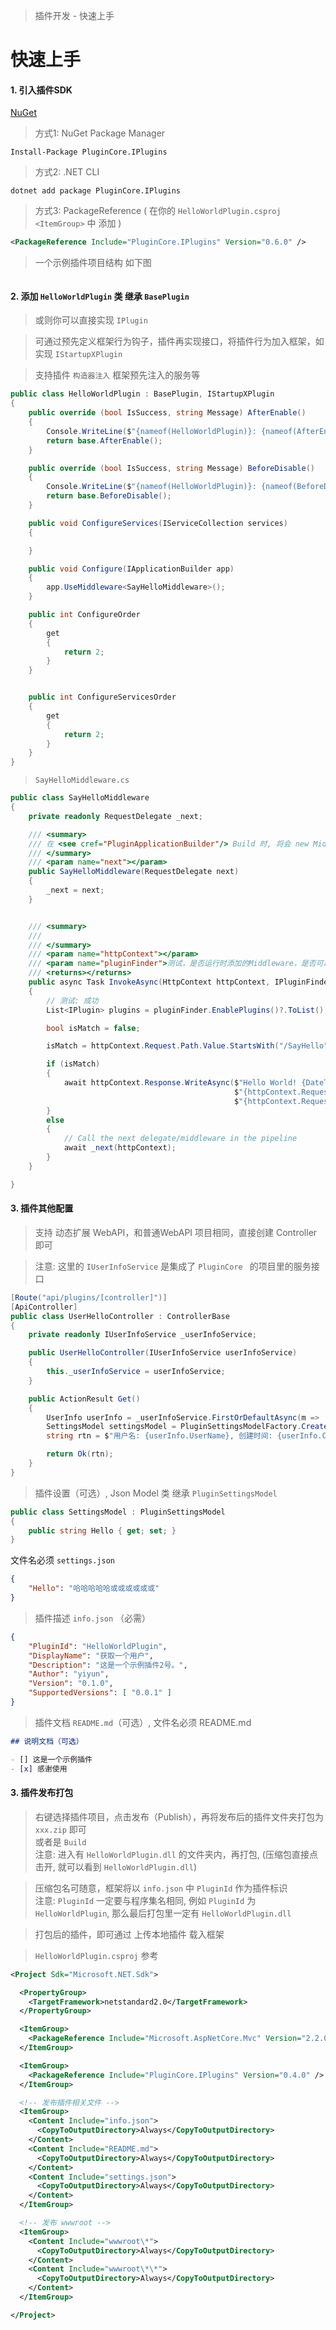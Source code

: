 <!--
 * @Author: yiyun
 * @Description: 
-->

> 插件开发 - 快速上手

# 快速上手

#### 1. 引入插件SDK

[NuGet](https://www.nuget.org/packages/PluginCore.IPlugins/)

> 方式1: NuGet Package Manager

```shell
Install-Package PluginCore.IPlugins
```

> 方式2: .NET CLI

```shell
dotnet add package PluginCore.IPlugins
```

> 方式3: PackageReference ( 在你的 `HelloWorldPlugin.csproj` `<ItemGroup>` 中 添加 )

```xml
<PackageReference Include="PluginCore.IPlugins" Version="0.6.0" />
```


> 一个示例插件项目结构 如下图

<!-- ![](/images/plugin-structure.png) -->
<img :src="$withBase('/images/plugin-project-structure.png')">

#### 2. 添加 `HelloWorldPlugin` 类 继承 `BasePlugin`

> 或则你可以直接实现 `IPlugin`

> 可通过预先定义框架行为钩子，插件再实现接口，将插件行为加入框架，如实现  `IStartupXPlugin`

> 支持插件 `构造器注入` 框架预先注入的服务等

```c#
public class HelloWorldPlugin : BasePlugin, IStartupXPlugin
{
    public override (bool IsSuccess, string Message) AfterEnable()
    {
        Console.WriteLine($"{nameof(HelloWorldPlugin)}: {nameof(AfterEnable)}");
        return base.AfterEnable();
    }

    public override (bool IsSuccess, string Message) BeforeDisable()
    {
        Console.WriteLine($"{nameof(HelloWorldPlugin)}: {nameof(BeforeDisable)}");
        return base.BeforeDisable();
    }

    public void ConfigureServices(IServiceCollection services)
    {

    }

    public void Configure(IApplicationBuilder app)
    {
        app.UseMiddleware<SayHelloMiddleware>();
    }

    public int ConfigureOrder
    {
        get
        {
            return 2;
        }
    }


    public int ConfigureServicesOrder
    {
        get
        {
            return 2;
        }
    }
}
```

> `SayHelloMiddleware.cs`

```C#
public class SayHelloMiddleware
{
    private readonly RequestDelegate _next;

    /// <summary>
    /// 在 <see cref="PluginApplicationBuilder"/> Build 时, 将会 new Middleware(), 最终将所有 Middleware 包装为一个 <see cref="RequestDelegate"/>
    /// </summary>
    /// <param name="next"></param>
    public SayHelloMiddleware(RequestDelegate next)
    {
        _next = next;
    }


    /// <summary>
    /// 
    /// </summary>
    /// <param name="httpContext"></param>
    /// <param name="pluginFinder">测试，是否运行时添加的Middleware，是否可以依赖注入</param>
    /// <returns></returns>
    public async Task InvokeAsync(HttpContext httpContext, IPluginFinder pluginFinder)
    {
        // 测试: 成功
        List<IPlugin> plugins = pluginFinder.EnablePlugins()?.ToList();

        bool isMatch = false;

        isMatch = httpContext.Request.Path.Value.StartsWith("/SayHello");

        if (isMatch)
        {
            await httpContext.Response.WriteAsync($"Hello World! {DateTime.Now:yyyy-MM-dd HH:mm:ss} <br>" +
                                                  $"{httpContext.Request.Path} <br>" +
                                                  $"{httpContext.Request.QueryString.Value}", Encoding.UTF8);
        }
        else
        {
            // Call the next delegate/middleware in the pipeline
            await _next(httpContext);
        }
    }

}
```


#### 3. 插件其他配置

> 支持 动态扩展 WebAPI，和普通WebAPI 项目相同，直接创建 Controller 即可

> 注意: 这里的 `IUserInfoService` 是集成了 `PluginCore ` 的项目里的服务接口

```C#
[Route("api/plugins/[controller]")]
[ApiController]
public class UserHelloController : ControllerBase
{
    private readonly IUserInfoService _userInfoService;

    public UserHelloController(IUserInfoService userInfoService)
    {
        this._userInfoService = userInfoService;
    }

    public ActionResult Get()
    {
        UserInfo userInfo = _userInfoService.FirstOrDefaultAsync(m => !m.IsDeleted).Result;
        SettingsModel settingsModel = PluginSettingsModelFactory.Create<SettingsModel>("HelloWorldPlugin");
        string rtn = $"用户名: {userInfo.UserName}, 创建时间: {userInfo.CreateTime.ToString()}, Hello: {settingsModel.Hello}";

        return Ok(rtn);
    }
}
```

> 插件设置（可选）, Json Model 类 继承 `PluginSettingsModel`

```C#
public class SettingsModel : PluginSettingsModel
{
    public string Hello { get; set; }
}
```

文件名必须 `settings.json`
```json
{
	"Hello": "哈哈哈哈哈或或或或或或" 
}
```

> 插件描述 `info.json` （必需）

```json
{
	"PluginId": "HelloWorldPlugin",
	"DisplayName": "获取一个用户",
	"Description": "这是一个示例插件2号。",
	"Author": "yiyun",
	"Version": "0.1.0",
	"SupportedVersions": [ "0.0.1" ]
}
```

> 插件文档 `README.md`（可选）, 文件名必须 README.md

```markdown
## 说明文档（可选）

- [] 这是一个示例插件
- [x] 感谢使用
```

#### 3. 插件发布打包

> 右键选择插件项目，点击发布（Publish），再将发布后的插件文件夹打包为 `xxx.zip` 即可     
> 或者是 `Build`      
> 注意: 进入有 `HelloWorldPlugin.dll` 的文件夹内，再打包, (压缩包直接点击开, 就可以看到 `HelloWorldPlugin.dll`)    

> 压缩包名可随意，框架将以 `info.json` 中 `PluginId` 作为插件标识    
> 注意: `PluginId` 一定要与程序集名相同, 例如 `PluginId` 为 `HelloWorldPlugin`, 那么最后打包里一定有 `HelloWorldPlugin.dll`

> 打包后的插件，即可通过 上传本地插件 载入框架

> `HelloWorldPlugin.csproj` 参考

```xml
<Project Sdk="Microsoft.NET.Sdk">

  <PropertyGroup>
    <TargetFramework>netstandard2.0</TargetFramework>
  </PropertyGroup>

  <ItemGroup>
    <PackageReference Include="Microsoft.AspNetCore.Mvc" Version="2.2.0" />
  </ItemGroup>

  <ItemGroup>
    <PackageReference Include="PluginCore.IPlugins" Version="0.4.0" />
  </ItemGroup>

  <!-- 发布插件相关文件 -->
  <ItemGroup>
    <Content Include="info.json">
      <CopyToOutputDirectory>Always</CopyToOutputDirectory>
    </Content>
    <Content Include="README.md">
      <CopyToOutputDirectory>Always</CopyToOutputDirectory>
    </Content>
    <Content Include="settings.json">
      <CopyToOutputDirectory>Always</CopyToOutputDirectory>
    </Content>
  </ItemGroup>

  <!-- 发布 wwwroot -->
  <ItemGroup>
    <Content Include="wwwroot\*">
      <CopyToOutputDirectory>Always</CopyToOutputDirectory>
    </Content>
    <Content Include="wwwroot\*\*">
      <CopyToOutputDirectory>Always</CopyToOutputDirectory>
    </Content>
  </ItemGroup>

</Project>
```